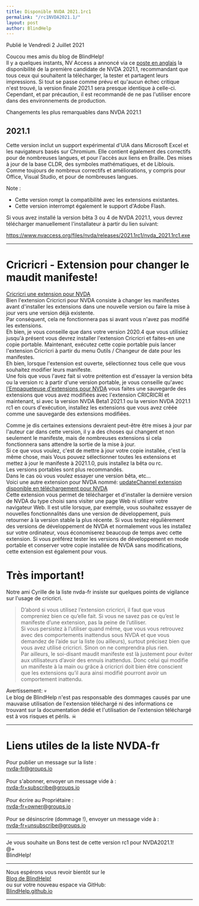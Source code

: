 ```yaml
---
title: Disponible NVDA 2021.1rc1
permalink: "/rc1NVDA2021.1/"
layout: post
author: BlindHelp
---
```


<footer>Publié le Vendredi 2 Juillet 2021</footer>


Coucou mes amis du blog de BlindHelp!    
Il y a quelques instants, NV Access a annoncé via ce [poste en anglais](https://www.nvaccess.org/post/nvda-2021-1rc1/) la disponibilité de la première  candidate de NVDA 2021.1, recommandant que tous ceux qui souhaitent la télécharger, la tester et partagent leurs impressions. Si tout se passe comme prévu et qu'aucun échec critique n'est trouvé, la version finale 2021.1 sera presque identique à celle-ci. Cependant, et par précaution, il est recommandé de ne pas l'utiliser encore dans des environnements de production.

Changements les plus remarquables dans NVDA 2021.1

## 2021.1

Cette version inclut un support expérimental d'UIA dans Microsoft Excel et les navigateurs basés sur Chromium. Elle contient également des correctifs pour de nombreuses langues, et pour l'accès aux liens en Braille. Des mises à jour de la base CLDR, des symboles mathématiques, et de Liblouis. Comme toujours de nombreux correctifs et améliorations, y compris pour Office, Visual Studio, et pour de nombreuses langues.

Note :

* Cette version rompt la compatibilité avec les extensions existantes.
* Cette version interrompt également le support d'Adobe Flash.

Si vous avez installé la version bêta 3 ou 4 de NVDA 2021.1, vous devrez télécharger manuellement l'installateur à partir du  lien suivant:

<https://www.nvaccess.org/files/nvda/releases/2021.1rc1/nvda_2021.1rc1.exe>

---

# Cricricri - Extension pour changer le maudit manifeste! #

[Cricricri une extension pour NVDA](https://blindhelp.github.io/cricricri/)  
Bien l'extension Cricricri pour NVDA consiste à changer les manifestes avant d'installer les extensions dans une nouvelle version ou faire la mise à jour vers une version déjà existente.  
Par conséquent, cela ne fonctionnera pas si avant vous n'avez pas modifié les extensions.  
Eh bien, je vous conseille que dans votre version 2020.4 que vous utilisiez jusqu'à présent vous devrez installer l'extension Cricricri et faites-en une  copie portable. Maintenant, exécutez cette copie portable puis lancer l'extension Cricricri à partir du menu Outils / Changeur de date pour les manifestes.  
Eh bien, lorsque l'extension est ouverte, sélectionnez tous celle que vous souhaitez modifier leurs manifeste.  
Une fois que vous l'avez fait si votre prétention est d'essayer la version bêta ou la version rc à partir d'une version portable, je vous conseille qu'avec [l'Empaqueteuse d'extensions pour NVDA](https://blindhelp.github.io/addonPackager/) vous faites une sauvegarde des extensions que vous avez modifiées avec l'extension CRICRICRI et maintenant, si avec la version NVDA Beta1 2021.1 ou la version NVDA 2021.1  rc1 en cours d'exécution, installez les extensions que vous  avez  créée comme une sauvegarde des extensions modifiées.  

Comme je dis certaines extensions devraient peut-être être mises à jour par l'auteur car dans cette version, il y a des choses qui changent et non seulement le manifeste, mais de nombreuses extensions si cela fonctionnera sans attendre la sortie de la mise à jour.  
Si ce que vous voulez, c'est de mettre à jour votre copie installée, c'est la même chose, mais Vous pouvez  sélectionner toutes les extensions et mettez à jour le manifeste à 2021.1.0, puis installez la bêta ou rc.  
Les versions portables sont plus recommandés.  
Dans le cas où vous voulez essayer une version bêta, etc...    
Voici une autre extension pour NVDA nommé: [updateChannel extension disponible en téléchargement pour NVDA](https://blindhelp.github.io/updateChannel/)  
Cette extension vous permet de télécharger et d'installer la dernière version de NVDA du type choisi sans visiter une page Web ni utiliser votre navigateur Web. Il est utile lorsque, par exemple, vous souhaitez essayer de nouvelles fonctionnalités dans une version de développement, puis retourner  à la version stable la plus récente. Si vous testez régulièrement des versions de développement de NVDA et normalement vous les installez sur votre ordinateur, vous économiserez beaucoup de temps avec cette extension. Si vous préférez tester les versions de développement en mode portable et conserver votre copie installée de NVDA sans modifications, cette extension est également pour vous.  


# Très important! #

Notre ami Cyrille de la liste nvda-fr insiste sur quelques points de vigilance sur l'usage de cricricri.  


> D’abord si vous utilisez l’extension cricricri, il faut que vous compreniez bien ce qu’elle fait. Si vous ne savez pas ce qu’est le manifeste d’une extension, pas la peine de l’utiliser.  
Si vous persistez à l’utiliser quand même, que vous vous retrouvez avec des comportements inattendus sous NVDA et que vous demandez de l’aide sur la liste (ou ailleurs), surtout précisez bien que vous avez utilisé cricricri. Sinon on ne comprendra plus rien.  
Par ailleurs, le soi-disant maudit manifeste est là justement pour éviter aux utilisateurs d’avoir des ennuis inattendus. Donc celui qui modifie un manifeste à la main ou grâce à cricricri doit bien être conscient que les extensions qu’il aura ainsi modifié pourront avoir un comportement inattendu.  


Avertissement: 💀  
Le blog de BlindHelp n'est pas responsable des dommages causés par une mauvaise utilisation de l'extension téléchargé ni des informations ce trouvant sur la documentation dédié et l'utilisation de l'extension téléchargé est à vos risques et périls. ☠  


---

# Liens utiles de la liste NVDA-fr #

Pour publier un message sur la liste :    
[nvda-fr@groups.io](mailto:nvda-fr@groups.io)    
<br>
Pour s'abonner, envoyer un message vide à :    
[nvda-fr+subscribe@groups.io](mailto:nvda-fr+subscribe@groups.io)    
<br>
Pour écrire au Propriétaire :    
[nvda-fr+owner@groups.io](mailto:nvda-fr+owner@groups.io)    
<br>
Pour se désinscrire (dommage !), envoyer un message vide à :    
[nvda-fr+unsubscribe@groups.io](mailto:nvda-fr+unsubscribe@groups.io)    

---

Je vous souhaite un Bons test de cette version rc1 pour NVDA2021.1!    
@+    
BlindHelp!    

---

Nous espérons vous revoir bientôt sur le      
[Blog de BlindHelp!](http://blindhelp.blogspot.fr/)                    
ou sur  votre nouveau espace via GitHub:                     
[BlindHelp.github.io](https://blindhelp.github.io)                    

---